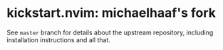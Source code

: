# kickstart.nvim: michaelhaaf's fork

See `master` branch for details about the upstream repository, including installation instructions and all that.